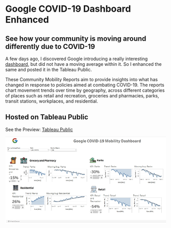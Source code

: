 # Google COVID-19 Dashboard Enhanced

## See how your community is moving around differently due to COVID-19 

A few days ago, I discovered Google introducing a really interesting [dashboard](https://www.google.com/covid19/mobility/), but did not have a moving average within it. 
So I enhanced the same and posted it in the Tableau Public.

These Community Mobility Reports aim to provide insights into what has changed in response to policies aimed at combating COVID-19. 
The reports chart movement trends over time by geography, across different  categories of places such as retail and recreation, groceries and pharmacies, 
parks, transit stations, workplaces, and residential.

## Hosted on Tableau Public
 See the Preview: [Tableau Public](https://public.tableau.com/profile/paheci.fico#!/vizhome/RaghavendraTapas-GoogleMobilityReport/Dashboard1?publish=yes)

![COVID-19 Dashboard](https://github.com/Napster8/Data-Science/blob/e8d8829077aa4bd6a2d0b72a6288ff4b20d4dd2d/Visualization-Projects/Google-COVID-Mobility-Dashboard-Enhanced/Google%20COVID%20Mobility%20Dashboard.jpg)
